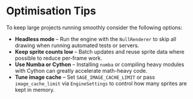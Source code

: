 # Optimisation Tips

To keep large projects running smoothly consider the following options:

- **Headless mode** – Run the engine with the `NullRenderer` to skip all drawing
  when running automated tests or servers.
- **Keep sprite counts low** – Batch updates and reuse sprite data where
  possible to reduce per-frame work.
- **Use Numba or Cython** – Installing `numba` or compiling heavy modules with
  Cython can greatly accelerate math-heavy code.
- **Tune image cache** – Set `SAGE_IMAGE_CACHE_LIMIT` or pass
  ``image_cache_limit`` via `EngineSettings` to control how many sprites are
  kept in memory.

